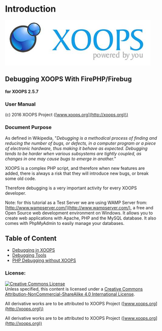 # Introduction

![logoXoops.jpg](.gitbook/assets/logoxoops.jpg)

## Debugging XOOPS With FirePHP/Firebug

#### for XOOPS 2.5.7
      
### User Manual

\(c\) 2016 XOOPS Project \([www.xoops.org](http://xoops.org)\)

### Document Purpose

As defined in Wikipedia, "_Debugging is a methodical process of finding and reducing the number of bugs, or defects, in a computer program or a piece of electronic hardware, thus making it behave as expected. Debugging tends to be harder when various subsystems are tightly coupled, as changes in one may cause bugs to emerge in another."_

XOOPS is a complex PHP script, and therefore when new features are added, there is always a risk that they will introduce new bugs, or break some old code.

Therefore debugging is a very important activity for every XOOPS developer.

Note: for this tutorial as a Test Server we are using WAMP Server from: [http://www.wampserver.com/](http://www.wampserver.com/), a free and Open Source web development environment on Windows. It allows you to create web applications with Apache, PHP and the MySQL database. It also comes with PhpMyAdmin to easily manage your databases.

## Table of Content

* [Debugging in XOOPS](debugging-in-xoops.md)
* [Debugging Tools](debugging-tools.md)
* [PHP Debugging without XOOPS](php-debugging-without-xoops.md)
 
### License:

[![Creative Commons License](https://i.creativecommons.org/l/by-nc-sa/4.0/88x31.png)](http://creativecommons.org/licenses/by-nc-sa/4.0/)  
Unless specified, this content is licensed under a [Creative Commons Attribution-NonCommercial-ShareAlike 4.0 International License](http://creativecommons.org/licenses/by-nc-sa/4.0/).

All derivative works are to be attributed to XOOPS Project \([www.xoops.org](http://xoops.org)\)

All derivative works are to be attributed to XOOPS Project ([www.xoops.org](http://xoops.org))
